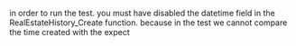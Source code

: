 in order to run the test. you must have disabled the datetime field in the RealEstateHistory_Create function. because in the test we cannot compare the time created with the expect